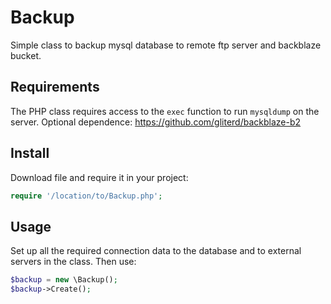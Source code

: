 # Backup
Simple class to backup mysql database to remote ftp server and backblaze bucket.

## Requirements
The PHP class requires access to the `exec` function to run `mysqldump` on the server.
Optional dependence: https://github.com/gliterd/backblaze-b2

## Install

Download file and require it in your project:

``` php
require '/location/to/Backup.php';
```

## Usage
Set up all the required connection data to the database and to external servers in the class.
Then use:
``` php
$backup = new \Backup();
$backup->Create();
```

